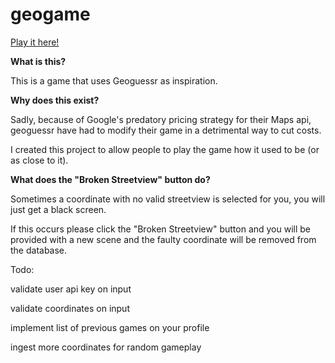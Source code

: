 # geogame
[Play it here!](https://geogame.peakdistrictwalks.org.uk)

**What is this?**

This is a game that uses Geoguessr as inspiration.

**Why does this exist?**

Sadly, because of Google's predatory pricing strategy for their Maps api, geoguessr have had to modify their game in a detrimental way to cut costs.

I created this project to allow people to play the game how it used to be (or as close to it).

**What does the "Broken Streetview" button do?**

Sometimes a coordinate with no valid streetview is selected for you, you will just get a black screen.

If this occurs please click the "Broken Streetview" button and you will be provided with a new scene and the faulty coordinate will be removed from the database.




Todo:

validate user api key on input

validate coordinates on input

implement list of previous games on your profile

ingest more coordinates for random gameplay
